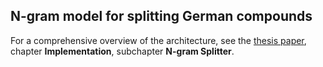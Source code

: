 ## N-gram model for splitting German compounds

For a comprehensive overview of the architecture, see the
[thesis paper](../../../papers/assessing_llm_based_pipelines_for_splitting_nominal_compounds_for_german.pdf), chapter **Implementation**, subchapter **N-gram Splitter**.